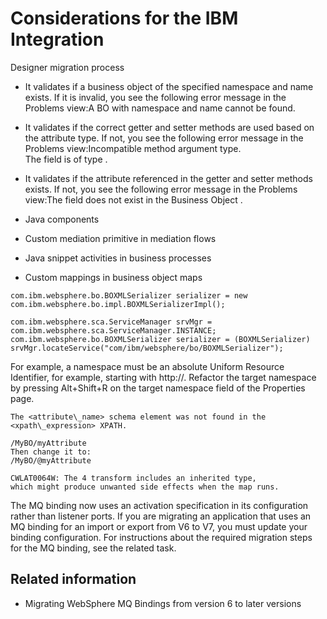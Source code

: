 # Considerations for the IBM Integration
Designer migration
process

- It validates if a business object of the specified namespace and name exists. If it is invalid,
you see the following error message in the Problems
view:A BO with namespace <namespace> and name <BO name> cannot be found.
- It validates if the correct getter and setter methods are used based on the attribute type. If
not, you see the following error message in the Problems
view:Incompatible method argument type.  
The <BO attribute name> field is of type <actual attribute type>.
- It validates if the attribute referenced in the getter and setter methods exists. If not, you
see the following error message in the Problems
view:The field <BO attribute name> does not exist in the Business Object <BO name with namespace>.

- Java components
- Custom mediation primitive in mediation flows
- Java snippet activities in business processes
- Custom mappings in business object maps

```
com.ibm.websphere.bo.BOXMLSerializer serializer = new 
com.ibm.websphere.bo.impl.BOXMLSerializerImpl();
```

```
com.ibm.websphere.sca.ServiceManager srvMgr = 
com.ibm.websphere.sca.ServiceManager.INSTANCE;
com.ibm.websphere.bo.BOXMLSerializer serializer = (BOXMLSerializer) 
srvMgr.locateService("com/ibm/websphere/bo/BOXMLSerializer");
```

For example, a namespace must
be an absolute Uniform Resource Identifier, for example, starting
with http://.  Refactor the target namespace by pressing Alt+Shift+R on
the target namespace field of the Properties page.

```
The <attribute\_name> schema element was not found in the <xpath\_expression> XPATH.
```

```
/MyBO/myAttribute
Then change it to:
/MyBO/@myAttribute
```

```
CWLAT0064W: The 4 transform includes an inherited type, 
which might produce unwanted side effects when the map runs.
```

The MQ binding now uses an activation specification in its
configuration rather than listener ports. If you are migrating an
application that uses an MQ binding for an import or export from V6
to V7, you must update your binding configuration. For instructions
about the required migration steps for the MQ binding, see the related
task.

## Related information

- Migrating WebSphere MQ Bindings from version 6 to later versions